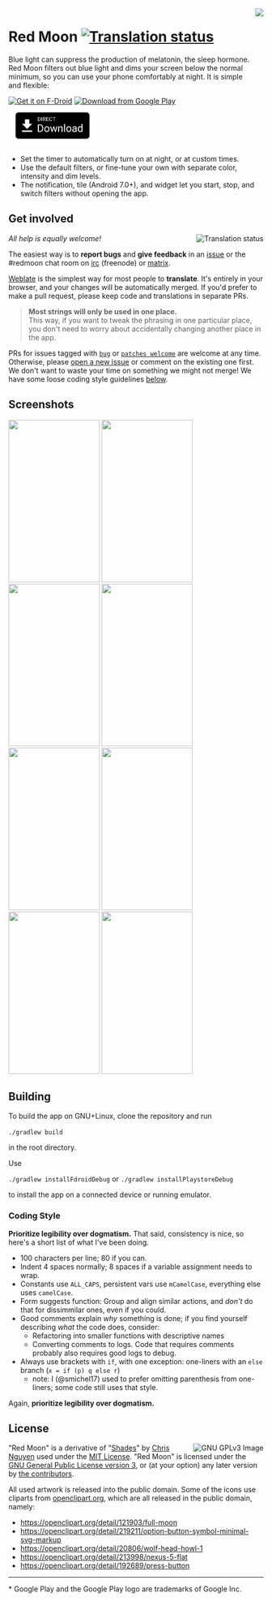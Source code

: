 <img align="right" height="256" src="https://lut.im/3IqLwsAZWH/piFLRMOgNLWmiqB8.png">

# Red Moon [![Translation status](https://hosted.weblate.org/widgets/red-moon/-/svg-badge.svg)](https://hosted.weblate.org/engage/red-moon/?utm_source=widget)

Blue light can suppress the production of melatonin, the sleep hormone. Red Moon
filters out blue light and dims your screen below the normal minimum, so you can
use your phone comfortably at night. It is simple and flexible:

[<img src="https://gitlab.com/fdroid/artwork/raw/master/badge/get-it-on.png"
      alt="Get it on F-Droid"
      height="80">](https://f-droid.org/repository/browse/?fdid=com.jmstudios.redmoon)
[<img src="https://play.google.com/intl/en_us/badges/images/generic/en_badge_web_generic.png" 
      alt="Download from Google Play" 
      height="80">](https://play.google.com/store/apps/details?id=com.jmstudios.redmoon)
[<img src="art/direct-download.png" 
      alt="Direct download" 
      height="80">](https://github.com/raatmarien/red-moon/releases)

* Set the timer to automatically turn on at night, or at custom times.
* Use the default filters, or fine-tune your own with separate color, intensity and dim levels.
* The notification, tile (Android 7.0+), and widget let you start, stop, and switch filters without opening the app.

## Get involved

<a href="https://hosted.weblate.org/engage/red-moon/?utm_source=widget">
<img align="right" src="https://hosted.weblate.org/widgets/red-moon/-/multi-auto.svg" alt="Translation status" />
</a>

*All help is equally welcome!*

The easiest way is to **report bugs** and **give feedback** in an
[issue] or the #redmoon chat room on [irc] (freenode) or [matrix].

[Weblate] is the simplest way for most people to **translate**. It's entirely in
your browser, and your changes will be automatically merged. If you'd prefer
to make a pull request, please keep code and translations in separate PRs.

> **Most strings will only be used in one place.**  
> This way, if you want to tweak the phrasing in one particular place, you don't
> need to worry about accidentally changing another place in the app.

PRs for issues tagged with [`bug`] or [`patches welcome`] are welcome at any time.
Otherwise, please [open a new issue] or comment on the existing one first. We don't
want to waste your time on something we might not merge! We have some loose coding
style guidelines [below](#coding-style). 

## Screenshots

<img src="https://lut.im/uMUMujZSZU/rfHRfhIrDnDznetz.png" width="180" height="320" /> <img src="https://lut.im/nZBsmMs4KI/RutzvgfCCPSR2vDd.png" width="180" height="320" />
<img src="https://lut.im/MxfTcNiz5b/xhJDuKvyxEOJlc39.png" width="180" height="320" />
<img src="https://lut.im/t3Ll6xBLle/XrhZCJmIcggRHeHf.png" width="180" height="320" />
<img src="https://lut.im/O5bUIZVPDR/ddcBY3akDK6Sq1zU.png" width="180" height="320" />
<img src="https://lut.im/0YrVNYZbj2/lr0SDpIqy7jlpg13.png" width="180" height="320" />
<img src="https://lut.im/LPf77AuSRG/MsJbEeHXHxyQ7XSf.png" width="180" height="320" />
<img src="https://lut.im/7eRSVHlsoS/2OJNIqCG3NQTExZI.png" width="180" height="320" />

## Building

To build the app on GNU+Linux, clone the repository and run

`./gradlew build`

in the root directory.

Use

`./gradlew installFdroidDebug` or `./gradlew installPlaystoreDebug`

to install the app on a connected device or running emulator.

### Coding Style

**Prioritize legibility over dogmatism.** That said, consistency is nice, so here's a short list of what I've been doing. 

- 100 characters per line; 80 if you can.
- Indent 4 spaces normally; 8 spaces if a variable assignment needs to wrap.
- Constants use `ALL_CAPS`, persistent vars use `mCamelCase`, everything else uses `camelCase`.
- Form suggests function: Group and align similar actions, and *don't* do that for dissimmilar ones, even if you could.
- Good comments explain *why* something is done; if you find yourself describing *what* the code does, consider:
    - Refactoring into smaller functions with descriptive names
    - Converting comments to logs. Code that requires comments probably also requires good logs to debug.
- Always use brackets with `if`, with one exception: one-liners with an `else` branch (`x = if (p) q else r`)
    - note: I (@smichel17) used to prefer omitting parenthesis from one-liners; some code still uses that style.

Again, **prioritize legibility over dogmatism.**

## License

[<img src="https://www.gnu.org/graphics/gplv3-127x51.png"
      align="right"
      alt="GNU GPLv3 Image">](http://www.gnu.org/licenses/gpl-3.0.en.html)

"Red Moon" is a derivative of
"[Shades](https://github.com/cngu/shades)" by
[Chris Nguyen](https://github.com/cngu) used under the
[MIT License](https://github.com/cngu/shades/blob/e240edc1df3e6dd319cd475a739570ff8367d7f8/LICENSE). "Red
Moon" is licensed under the
[GNU General Public License version 3](https://www.gnu.org/licenses/gpl-3.0.html),
or (at your option) any later version by [the contributors](https://github.com/raatmarien/red-moon/graphs/contributors).

All used artwork is released into the public domain. Some of the icons
use cliparts from [openclipart.org](https://openclipart.org/), which
are all released in the public domain, namely:

* https://openclipart.org/detail/121903/full-moon
* https://openclipart.org/detail/219211/option-button-symbol-minimal-svg-markup
* https://openclipart.org/detail/20806/wolf-head-howl-1
* https://openclipart.org/detail/213998/nexus-5-flat
* https://openclipart.org/detail/192689/press-button

---

\* Google Play and the Google Play logo are trademarks of Google Inc.

[`patches welcome`]: https://github.com/raatmarien/red-moon/issues?q=is%3Aissue+is%3Aopen+label%3A%22patches+welcome%22
[irc]: https://kiwiirc.com/client/irc.freenode.net/#redmoon
[matrix]: https://matrix.to/#/#redmoon:matrix.org
[issue]: https://github.com/raatmarien/red-moon/issues
[open a new issue]: https://github.com/raatmarien/red-moon/issues/new
[`bug`]: https://github.com/raatmarien/red-moon/issues?q=is%3Aissue+is%3Aopen+label%3Abug
[Weblate]: https://hosted.weblate.org/projects/red-moon/strings/
